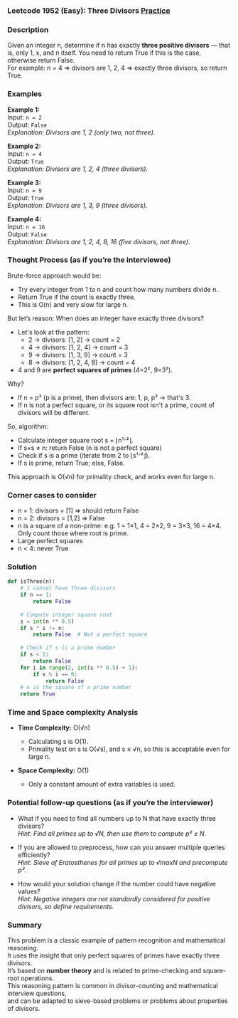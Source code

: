 ### Leetcode 1952 (Easy): Three Divisors [Practice](https://leetcode.com/problems/three-divisors)

### Description  
Given an integer n, determine if n has exactly **three positive divisors** — that is, only 1, x, and n itself. You need to return True if this is the case, otherwise return False.  
For example: n = 4 ⇒ divisors are 1, 2, 4 ⇒ exactly three divisors, so return True.

### Examples  

**Example 1:**  
Input: `n = 2`  
Output: `False`  
*Explanation: Divisors are 1, 2 (only two, not three).*

**Example 2:**  
Input: `n = 4`  
Output: `True`  
*Explanation: Divisors are 1, 2, 4 (three divisors).*

**Example 3:**  
Input: `n = 9`  
Output: `True`  
*Explanation: Divisors are 1, 3, 9 (three divisors).*

**Example 4:**  
Input: `n = 16`  
Output: `False`  
*Explanation: Divisors are 1, 2, 4, 8, 16 (five divisors, not three).*

### Thought Process (as if you’re the interviewee)  
Brute-force approach would be:  
- Try every integer from 1 to n and count how many numbers divide n.  
- Return True if the count is exactly three.  
- This is O(n) and very slow for large n.

But let’s reason: When does an integer have exactly three divisors?  
- Let's look at the pattern:  
  - 2 → divisors: [1, 2]  → count = 2  
  - 4 → divisors: [1, 2, 4] → count = 3  
  - 9 → divisors: [1, 3, 9] → count = 3  
  - 8 → divisors: [1, 2, 4, 8] → count = 4  
- 4 and 9 are **perfect squares of primes** (4=2², 9=3²).

Why?  
- If n = p² (p is a prime), then divisors are: 1, p, p² → that's 3.  
- If n is not a perfect square, or its square root isn't a prime, count of divisors will be different.

So, algorithm:
- Calculate integer square root s = ⌊n¹ᐟ²⌋.
- If s×s ≠ n: return False (n is not a perfect square)
- Check if s is a prime (iterate from 2 to ⌊s¹ᐟ²⌋).
- If s is prime, return True; else, False.

This approach is O(√n) for primality check, and works even for large n.

### Corner cases to consider  
- n = 1: divisors = [1] ⇒ should return False  
- n = 2: divisors = [1,2] ⇒ False  
- n is a square of a non-prime: e.g. 1 = 1×1, 4 = 2×2, 9 = 3×3, 16 = 4×4. Only count those where root is prime.  
- Large perfect squares  
- n < 4: never True

### Solution

```python
def isThree(n):
    # 1 cannot have three divisors
    if n == 1:
        return False
    
    # Compute integer square root
    s = int(n ** 0.5)
    if s * s != n:
        return False  # Not a perfect square
    
    # Check if s is a prime number
    if s < 2:
        return False
    for i in range(2, int(s ** 0.5) + 1):
        if s % i == 0:
            return False
    # n is the square of a prime number
    return True
```

### Time and Space complexity Analysis  

- **Time Complexity:** O(√n)  
  - Calculating s is O(1).  
  - Primality test on s is O(√s), and s ≤ √n, so this is acceptable even for large n.

- **Space Complexity:** O(1)  
  - Only a constant amount of extra variables is used.

### Potential follow-up questions (as if you’re the interviewer)  

- What if you need to find all numbers up to N that have exactly three divisors?  
  *Hint: Find all primes up to √N, then use them to compute p² ≤ N.*

- If you are allowed to preprocess, how can you answer multiple queries efficiently?  
  *Hint: Sieve of Eratosthenes for all primes up to √maxN and precompute p².*

- How would your solution change if the number could have negative values?  
  *Hint: Negative integers are not standardly considered for positive divisors, so define requirements.*

### Summary
This problem is a classic example of pattern recognition and mathematical reasoning.  
It uses the insight that only perfect squares of primes have exactly three divisors.  
It’s based on **number theory** and is related to prime-checking and square-root operations.  
This reasoning pattern is common in divisor-counting and mathematical interview questions,  
and can be adapted to sieve-based problems or problems about properties of divisors.